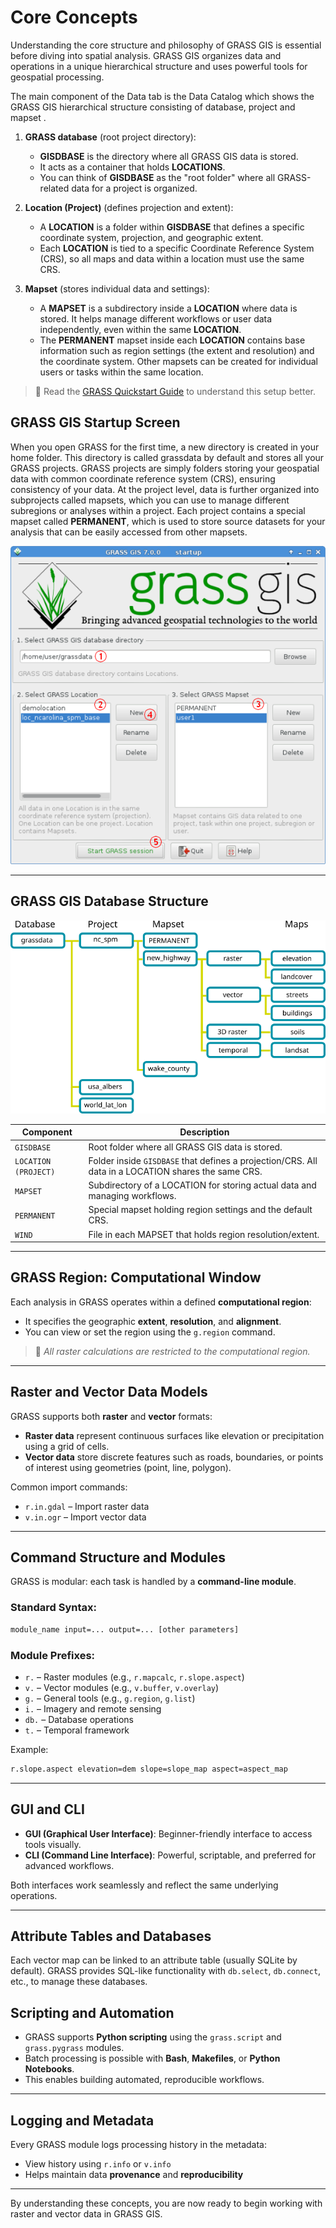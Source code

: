 # Core Concepts
Understanding the core structure and philosophy of GRASS GIS is essential before diving into spatial analysis. GRASS GIS organizes data and operations in a unique hierarchical structure and uses powerful tools for geospatial processing.


The main component of the Data tab is the Data Catalog which shows the GRASS GIS hierarchical structure consisting of database, project and mapset .

1. **GRASS database** (root project directory):

    - **GISDBASE** is the directory where all GRASS GIS data is stored.
    - It acts as a container that holds **LOCATIONS**.
    - You can think of **GISDBASE** as the "root folder" where all GRASS-related data for a project is organized.

2. **Location (Project)** (defines projection and extent):
    - A **LOCATION** is a folder within **GISDBASE** that defines a specific coordinate system, projection, and geographic extent.
    - Each **LOCATION** is tied to a specific Coordinate Reference System (CRS), so all maps and data within a location must use the same CRS.

3. **Mapset** (stores individual data and settings):

    - A **MAPSET** is a subdirectory inside a **LOCATION** where data is stored. It helps manage different workflows or user data independently, even within the same **LOCATION**.
    - The **PERMANENT** mapset inside each **LOCATION** contains base information such as region settings (the extent and resolution) and the coordinate system. Other mapsets can be created for individual users or tasks within the same location.


> 📘 Read the [GRASS Quickstart Guide](https://grass.osgeo.org/grass-stable/manuals/helptext.html) to understand this setup better.

## GRASS GIS Startup Screen

When you open GRASS for the first time, a new directory is created in your home folder. This directory is called grassdata by default and stores all your GRASS projects. GRASS projects are simply folders storing your geospatial data with common coordinate reference system (CRS), ensuring consistency of your data. At the project level, data is further organized into subprojects called mapsets, which you can use to manage different subregions or analyses within a project. Each project contains a special mapset called **PERMANENT**, which is used to store source datasets for your analysis that can be easily accessed from other mapsets.

![GRASS Startup Screen](../assets/images/grass_startup.png)

---

## GRASS GIS Database Structure

![GRASS Location Structure](../assets/images/grass_structure.png)

| Component   | Description |
|-------------|-------------|
| `GISDBASE`  | Root folder where all GRASS GIS data is stored. |
| `LOCATION (PROJECT)`  | Folder inside `GISDBASE` that defines a projection/CRS. All data in a LOCATION shares the same CRS. |
| `MAPSET`    | Subdirectory of a LOCATION for storing actual data and managing workflows. |
| `PERMANENT` | Special mapset holding region settings and the default CRS. |
| `WIND`      | File in each MAPSET that holds region resolution/extent. |

---

## GRASS Region: Computational Window

Each analysis in GRASS operates within a defined **computational region**:
- It specifies the geographic **extent**, **resolution**, and **alignment**.
- You can view or set the region using the `g.region` command.

> 📌 *All raster calculations are restricted to the computational region.*

---

## Raster and Vector Data Models

GRASS supports both **raster** and **vector** formats:

- **Raster data** represent continuous surfaces like elevation or precipitation using a grid of cells.
- **Vector data** store discrete features such as roads, boundaries, or points of interest using geometries (point, line, polygon).

Common import commands:

- `r.in.gdal` – Import raster data
- `v.in.ogr` – Import vector data

---

## Command Structure and Modules

GRASS is modular: each task is handled by a **command-line module**.

### Standard Syntax:

```bash
module_name input=... output=... [other parameters]
```

### Module Prefixes:
- `r.` – Raster modules (e.g., `r.mapcalc`, `r.slope.aspect`)
- `v.` – Vector modules (e.g., `v.buffer`, `v.overlay`)
- `g.` – General tools (e.g., `g.region`, `g.list`)
- `i.` – Imagery and remote sensing
- `db.` – Database operations
- `t.` – Temporal framework

Example:
```bash
r.slope.aspect elevation=dem slope=slope_map aspect=aspect_map
```

---

## GUI and CLI

- **GUI (Graphical User Interface)**: Beginner-friendly interface to access tools visually.
- **CLI (Command Line Interface)**: Powerful, scriptable, and preferred for advanced workflows.

Both interfaces work seamlessly and reflect the same underlying operations.

---

## Attribute Tables and Databases

Each vector map can be linked to an attribute table (usually SQLite by default). GRASS provides SQL-like functionality with `db.select`, `db.connect`, etc., to manage these databases.

## Scripting and Automation

- GRASS supports **Python scripting** using the `grass.script` and `grass.pygrass` modules.
- Batch processing is possible with **Bash**, **Makefiles**, or **Python Notebooks**.
- This enables building automated, reproducible workflows.

---
## Logging and Metadata

Every GRASS module logs processing history in the metadata:
- View history using `r.info` or `v.info`
- Helps maintain data **provenance** and **reproducibility**

---

By understanding these concepts, you are now ready to begin working with raster and vector data in GRASS GIS.

